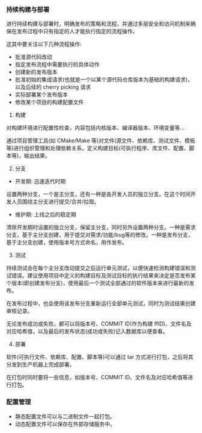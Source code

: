 
### 持续构建与部署

进行持续构建与部署时，明确发布的策略和流程，并通过多层安全和访问机制来确保在发布过程中只有指定的人才能执行指定的流程操作。

这其中要关注以下几种流程操作:
- 批准源代码改动
- 指定发布流程中需要执行的具体动作
- 创建新的发布版本
- 批准初始的集成请求(也就是一个以某个源代码仓库版本为基础的构建请求)，以及后续的 cherry picking 请求
- 实际部署某个发布版本
- 修改某个项目的构建配置文件

1. 构建

对构建环境进行配置性检查，内容包括内核版本、编译器版本、环境变量等...

通过项目管理工具(如 CMake/Make 等)对文件(源文件、依赖库、测试文件、模板等)进行组织管理和处理依赖关系，定义构建目标(可执行程序、库文件、配置、脚本等)，输出结果。

2. 分支

- 开发期: 迅速迭代时期

设置两种分支，一个是主分支，还有一种是各开发人员的独立分支。在这个时间开发人员围绕主分支进行提交/合并/拉取。

- 维护期: 上线之后的稳定期

清除开发期时设置的独立分支，保留主分支，同时另外设置两种分支。一种是需求分支，基于主分支创建，用于提交对需求/功能/bug等的修改。一种是发布分支，基于主分支创建，使用版本号方式命名，用作发布。

3. 测试

持续测试会在每个主分支改动提交之后运行单元测试，以便快速检测构建错误和测试错误。建议使用项目中定义的构建目标及测试目标的执行结果来决定是否发布某个版本(即创建发布分支)，使用最后一个测试全部通过的软件版本来进行最新的发布。

在发布过程中，也会使用该发布分支重新运行全部单元测试，同时为测试结果创建审核记录。

无论发布成功或失败，都可以将版本号、COMMIT ID(作为构建 ffID)、文件名及对应哈希值，以及最后的发布状态(成功或失败)记入数据库以便查看。

4. 部署

软件(可执行文件、依赖库、配置、脚本等)可以通过 tar 方式进行打包，之后将其分发到生产机器上完成部署。

在打包时同时要将一些信息，如版本号、COMMIT ID、文件名及对应哈希值等进行打包。


### 配置管理

- 静态配置文件可以与二进制文件一起打包。
- 动态配置文件可以保存在外部存储服务中。

